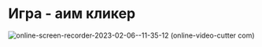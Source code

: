 # Игра - аим кликер

![online-screen-recorder-2023-02-06--11-35-12 (online-video-cutter com)](https://user-images.githubusercontent.com/110344775/216961950-9d12a6a5-158a-452d-8bf8-4ce6c617b961.gif)
